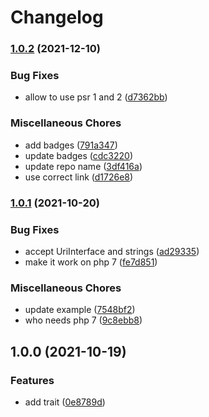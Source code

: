 # Changelog

### [1.0.2](https://www.github.com/brokeyourbike/resolve-uri-php/compare/v1.0.1...v1.0.2) (2021-12-10)


### Bug Fixes

* allow to use psr 1 and 2 ([d7362bb](https://www.github.com/brokeyourbike/resolve-uri-php/commit/d7362bb00c03bbdc99a0e6ad6d37a20e47b5224b))


### Miscellaneous Chores

* add badges ([791a347](https://www.github.com/brokeyourbike/resolve-uri-php/commit/791a3471db5e5741ad295a868548040ae0c9f3e2))
* update badges ([cdc3220](https://www.github.com/brokeyourbike/resolve-uri-php/commit/cdc3220f7967edb2bb7efb66541c748376962102))
* update repo name ([3df416a](https://www.github.com/brokeyourbike/resolve-uri-php/commit/3df416a12fa9e9a17fb42c2df8dcb8d0f3a69b21))
* use correct link ([d1726e8](https://www.github.com/brokeyourbike/resolve-uri-php/commit/d1726e894dc516f629f51264d00ba67a5f66d49d))

### [1.0.1](https://www.github.com/brokeyourbike/resolve-uri/compare/v1.0.0...v1.0.1) (2021-10-20)


### Bug Fixes

* accept UriInterface and strings ([ad29335](https://www.github.com/brokeyourbike/resolve-uri/commit/ad29335e336f63dde607c939e59b45f04e442d45))
* make it work on php 7 ([fe7d851](https://www.github.com/brokeyourbike/resolve-uri/commit/fe7d85134b3b4ae8dc66c8b2b1e6d05edf57b873))


### Miscellaneous Chores

* update example ([7548bf2](https://www.github.com/brokeyourbike/resolve-uri/commit/7548bf2ce37f8d8dd699dacb5416c4e2f64349f2))
* who needs php 7 ([9c8ebb8](https://www.github.com/brokeyourbike/resolve-uri/commit/9c8ebb88b46fa28730b79fcac1a3040fdc01d604))

## 1.0.0 (2021-10-19)


### Features

* add trait ([0e8789d](https://www.github.com/brokeyourbike/resolve-uri/commit/0e8789d4599ff5a383e6bc7eb2e69be2e88f405a))
